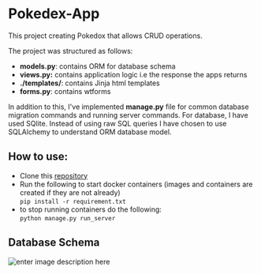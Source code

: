 # Pokedex-App 
This project  creating Pokedox that allows CRUD operations.

The project was structured as follows:
- **models.py**: contains ORM for database schema
- **views.py:** contains application logic i.e the response the apps returns
- **./templates/**: contains Jinja html templates
- **forms.py**: contains wtforms

In addition to this, I've implemented **manage.py** file for common database migration commands and running server commands.
For database, I have used SQlite. Instead of using raw SQL queries I have chosen to use SQLAlchemy to understand ORM database model.


## How to use:    
- Clone this  [repository](https://github.com/)  
- Run the following to start docker containers (images and containers are created if they are not already)  
`pip install -r requirement.txt`  
- to stop running containers do the following:   
`python manage.py run_server`

## Database Schema
![enter image description here](https://github.com/pokedexapp/flask/apps/pokemon/assets/database%20schema.png)

